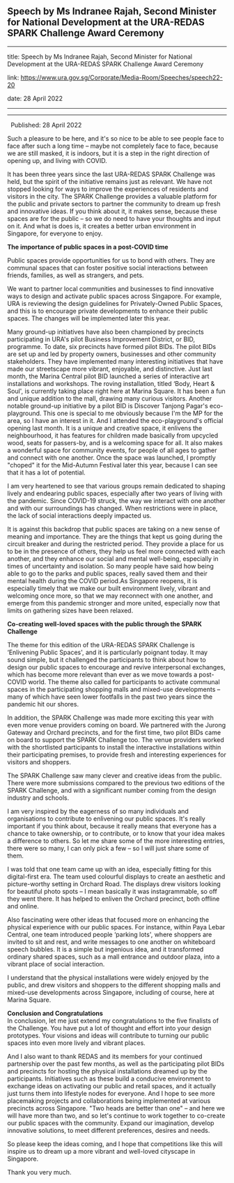 ## Speech by Ms Indranee Rajah, Second Minister for National Development at the URA-REDAS SPARK Challenge Award Ceremony
---
title: Speech by Ms Indranee Rajah, Second Minister for National Development at the URA-REDAS SPARK Challenge Award Ceremony

link: https://www.ura.gov.sg/Corporate/Media-Room/Speeches/speech22-20

date: 28 April 2022

---

---------------------------------------------------------------------------------------------------------------------

  Published: 28 April 2022

Such a pleasure to be here, and it's so nice to be able to see people face to face after such a long time – maybe not completely face to face, because we are still masked, it is indoors, but it is a step in the right direction of opening up, and living with COVID.  
  
It has been three years since the last URA-REDAS SPARK Challenge was held, but the spirit of the initiative remains just as relevant. We have not stopped looking for ways to improve the experiences of residents and visitors in the city. The SPARK Challenge provides a valuable platform for the public and private sectors to partner the community to dream up fresh and innovative ideas. If you think about it, it makes sense, because these spaces are for the public – so we do need to have your thoughts and input on it. And what is does is, it creates a better urban environment in Singapore, for everyone to enjoy.  
  
**The importance of public spaces in a post-COVID time**  
  
Public spaces provide opportunities for us to bond with others. They are communal spaces that can foster positive social interactions between friends, families, as well as strangers, and pets.   
  
We want to partner local communities and businesses to find innovative ways to design and activate public spaces across Singapore. For example, URA is reviewing the design guidelines for Privately-Owned Public Spaces, and this is to encourage private developments to enhance their public spaces. The changes will be implemented later this year.   
  
Many ground-up initiatives have also been championed by precincts participating in URA's pilot Business Improvement District, or BID, programme. To date, six precincts have formed pilot BIDs. The pilot BIDs are set up and led by property owners, businesses and other community stakeholders. They have implemented many interesting initiatives that have made our streetscape more vibrant, enjoyable, and distinctive. Just last month, the Marina Central pilot BID launched a series of interactive art installations and workshops. The roving installation, titled ‘Body, Heart & Soul', is currently taking place right here at Marina Square. It has been a fun and unique addition to the mall, drawing many curious visitors. Another notable ground-up initiative by a pilot BID is Discover Tanjong Pagar's eco-playground. This one is special to me obviously because I'm the MP for the area, so I have an interest in it. And I attended the eco-playground's official opening last month. It is a unique and creative space, it enlivens the neighbourhood, it has features for children made basically from upcycled wood, seats for passers-by, and is a welcoming space for all. It also makes a wonderful space for community events, for people of all ages to gather and connect with one another. Once the space was launched, I promptly "choped" it for the Mid-Autumn Festival later this year, because I can see that it has a lot of potential.   
  
I am very heartened to see that various groups remain dedicated to shaping lively and endearing public spaces, especially after two years of living with the pandemic. Since COVID-19 struck, the way we interact with one another and with our surroundings has changed. When restrictions were in place, the lack of social interactions deeply impacted us.   
  
It is against this backdrop that public spaces are taking on a new sense of meaning and importance. They are the things that kept us going during the circuit breaker and during the restricted period. They provide a place for us to be in the presence of others, they help us feel more connected with each another, and they enhance our social and mental well-being, especially in times of uncertainty and isolation. So many people have said how being able to go to the parks and public spaces, really saved them and their mental health during the COVID period.As Singapore reopens, it is especially timely that we make our built environment lively, vibrant and welcoming once more, so that we may reconnect with one another, and emerge from this pandemic stronger and more united, especially now that limits on gathering sizes have been relaxed.   
  
**Co-creating well-loved spaces with the public through the SPARK Challenge**   
  
The theme for this edition of the URA-REDAS SPARK Challenge is ‘Enlivening Public Spaces', and it is particularly poignant today. It may sound simple, but it challenged the participants to think about how to design our public spaces to encourage and revive interpersonal exchanges, which has become more relevant than ever as we move towards a post-COVID world. The theme also called for participants to activate communal spaces in the participating shopping malls and mixed-use developments – many of which have seen lower footfalls in the past two years since the pandemic hit our shores.  
  
In addition, the SPARK Challenge was made more exciting this year with even more venue providers coming on board. We partnered with the Jurong Gateway and Orchard precincts, and for the first time, two pilot BIDs came on board to support the SPARK Challenge too. The venue providers worked with the shortlisted participants to install the interactive installations within their participating premises, to provide fresh and interesting experiences for visitors and shoppers.  
  
The SPARK Challenge saw many clever and creative ideas from the public. There were more submissions compared to the previous two editions of the SPARK Challenge, and with a significant number coming from the design industry and schools.  
  
I am very inspired by the eagerness of so many individuals and organisations to contribute to enlivening our public spaces. It's really important if you think about, because it really means that everyone has a chance to take ownership, or to contribute, or to know that your idea makes a difference to others. So let me share some of the more interesting entries, there were so many, I can only pick a few – so I will just share some of them.

I was told that one team came up with an idea, especially fitting for this digital-first era. The team used colourful displays to create an aesthetic and picture-worthy setting in Orchard Road. The displays drew visitors looking for beautiful photo spots – I mean basically it was instagrammable, so off they went there. It has helped to enliven the Orchard precinct, both offline and online.   
  
Also fascinating were other ideas that focused more on enhancing the physical experience with our public spaces. For instance, within Paya Lebar Central, one team introduced people ‘parking lots', where shoppers are invited to sit and rest, and write messages to one another on whiteboard speech bubbles. It is a simple but ingenious idea, and it transformed ordinary shared spaces, such as a mall entrance and outdoor plaza, into a vibrant place of social interaction.   
  
I understand that the physical installations were widely enjoyed by the public, and drew visitors and shoppers to the different shopping malls and mixed-use developments across Singapore, including of course, here at Marina Square.   
  
**Conclusion and Congratulations**   
In conclusion, let me just extend my congratulations to the five finalists of the Challenge. You have put a lot of thought and effort into your design prototypes. Your visions and ideas will contribute to turning our public spaces into even more lively and vibrant places.  
  
And I also want to thank REDAS and its members for your continued partnership over the past few months, as well as the participating pilot BIDs and precincts for hosting the physical installations dreamed up by the participants. Initiatives such as these build a conducive environment to exchange ideas on activating our public and retail spaces, and it actually just turns them into lifestyle nodes for everyone. And I hope to see more placemaking projects and collaborations being implemented at various precincts across Singapore. "Two heads are better than one" – and here we will have more than two, and so let's continue to work together to co-create our public spaces with the community. Expand our imagination, develop innovative solutions, to meet different preferences, desires and needs.   
  
So please keep the ideas coming, and I hope that competitions like this will inspire us to dream up a more vibrant and well-loved cityscape in Singapore.   
  
Thank you very much.